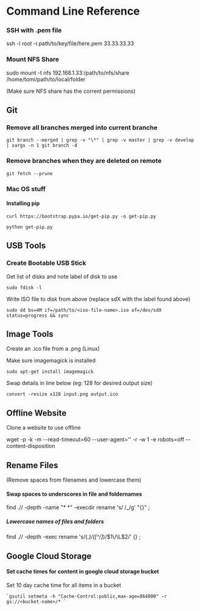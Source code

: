 # Command Line Reference


### SSH with .pem file

ssh -l root -i path/to/key/file/here.pem 33.33.33.33

### Mount NFS Share

sudo mount -t nfs 192.168.1.33:/path/to/nfs/share /home/tomi/path/to/local/folder

(Make sure NFS share has the corrent permissions)

## Git

### Remove all branches merged into current branche

    git branch --merged | grep -v "\*" | grep -v master | grep -v develop | xargs -n 1 git branch -d
    
### Remove branches when they are deleted on remote

    git fetch --prune

### Mac OS stuff

#### Installing pip

    curl https://bootstrap.pypa.io/get-pip.py -o get-pip.py
    
    python get-pip.py
    
    
## USB Tools

### Create Bootable USB Stick

Get list of disks and note label of disk to use
    
    sudo fdisk -l
    
Write ISO file to disk from above (replace sdX with the label found above)

    sudo dd bs=4M if=/path/to/<iso-file-name>.iso of=/dev/sdX status=progress && sync 
    
    
## Image Tools

Create an .ico file from a .png (Linux)

Make sure imagemagick is installed 

    sudo apt-get install imagemagick
    
Swap details in line below (eg: 128 for desired output size)    

    convert -resize x128 input.png output.ico
    
    
## Offline Website

Clone a website to use offline

wget -p -k -m --read-timeout=60 --user-agent='<user-agent>' -r -w 1 -e robots=off --content-disposition <website-url>


## Rename Files

(Remove spaces from filenames and lowercase them)

#### Swap spaces to underscores in file and foldernames
find ./<target-folder>/ -depth -name "* *" -execdir rename 's/ /_/g' "{}" \;

##### Lowercase names of files and folders
find ./<target-folder>/ -depth -exec rename 's/(.*)\/([^\/]*)/$1\/\L$2/' {} \;


## Google Cloud Storage

#### Set cache times for content in google cloud storage bucket

Set 10 day cache time for all items in a bucket

    `gsutil setmeta -h "Cache-Control:public,max-age=864000" -r gs://<bucket-name>/* `

